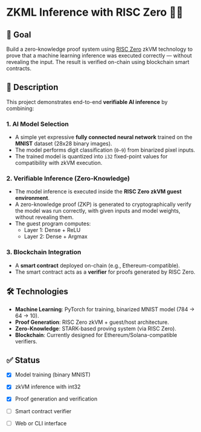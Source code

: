 # ZKML Inference with RISC Zero ⛓️‍💥

## 🧠 Goal  
Build a zero-knowledge proof system using [RISC Zero](https://www.risczero.com/) zkVM technology to prove that a machine learning inference was executed correctly — without revealing the input. The result is verified on-chain using blockchain smart contracts.


## 📄 Description  

This project demonstrates end-to-end **verifiable AI inference** by combining:

### 1. AI Model Selection  
- A simple yet expressive **fully connected neural network** trained on the **MNIST** dataset (28x28 binary images).
- The model performs digit classification (`0–9`) from binarized pixel inputs.
- The trained model is quantized into `i32` fixed-point values for compatibility with zkVM execution.

### 2. Verifiable Inference (Zero-Knowledge)  
- The model inference is executed inside the **RISC Zero zkVM guest environment**.
- A zero-knowledge proof (ZKP) is generated to cryptographically verify the model was run correctly, with given inputs and model weights, without revealing them.
- The guest program computes:
  - Layer 1: Dense + ReLU
  - Layer 2: Dense + Argmax

### 3. Blockchain Integration  
- A **smart contract** deployed on-chain (e.g., Ethereum-compatible).
- The smart contract acts as a **verifier** for proofs generated by RISC Zero.


## 🛠️ Technologies  
- **Machine Learning**: PyTorch for training, binarized MNIST model (784 → 64 → 10).
- **Proof Generation**: RISC Zero zkVM + guest/host architecture.
- **Zero-Knowledge**: STARK-based proving system (via RISC Zero).
- **Blockchain**: Currently designed for Ethereum/Solana-compatible verifiers.

## ✅ Status  
- [x] Model training (binary MNIST)
- [x] zkVM inference with int32
- [x] Proof generation and verification
- [ ] Smart contract verifier
- [ ] Web or CLI interface

